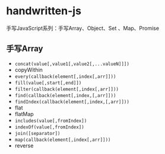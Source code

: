 # handwritten-js
手写JavaScript系列：手写Array、Object、Set 、Map、Promise

## 手写Array
- `concat(value[,value1[,value2[,...valueN]]])`
- copyWithin
- `every(callback(element[,index[,arr]]))`
- `fill(value[,start[,end]])`
- `filter(callback(element[,index[,arr]]))`
- `find(callback(element[,index,[,arr]]))`
- `findIndex(callback(element[,index,[,arr]]))`
- flat
- flatMap
- `includes(value[,fromIndex])`
- `indexOf(value[,fromIndex])`
- `join([separator])`
- `map(callback(element[,index[,arr]]))`
- reverse